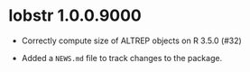 # lobstr 1.0.0.9000

* Correctly compute size of ALTREP objects on R 3.5.0 (#32)

* Added a `NEWS.md` file to track changes to the package.
